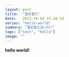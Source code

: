 ```yaml
---
layout: post
title:  "헬로월드"
date:   2023-10-04 15:20:24
series: "hello-world"
summary: "헬로월드입니다!"
tags: ["test", "hello"]
image: ""
---
```


**hello world!**
